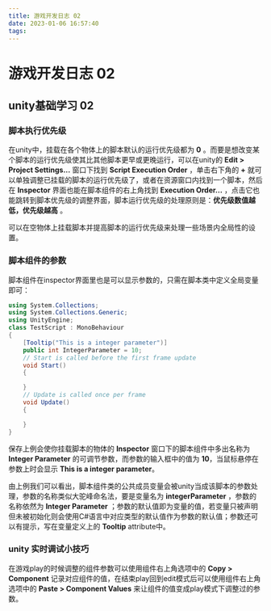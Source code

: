 ```yaml
---
title: 游戏开发日志 02
date: 2023-01-06 16:57:40
tags:
---
```


# 游戏开发日志 02
## unity基础学习 02

### 脚本执行优先级

在unity中，挂载在各个物体上的脚本默认的运行优先级都为 **0** 。而要是想改变某个脚本的运行优先级使其比其他脚本更早或更晚运行，可以在unity的 **Edit > Project Settings...** 窗口下找到 **Script Execution Order** ，单击右下角的 **+** 就可以单独调整已挂载的脚本的运行优先级了，或者在资源窗口内找到一个脚本，然后在 **Inspector** 界面也能在脚本组件的右上角找到 **Execution Order...** ，点击它也能跳转到脚本优先级的调整界面，脚本运行优先级的处理原则是：**优先级数值越低，优先级越高** 。

可以在空物体上挂载脚本并提高脚本的运行优先级来处理一些场景内全局性的设置。

### 脚本组件的参数

脚本组件在inspector界面里也是可以显示参数的，只需在脚本类中定义全局变量即可：
```csharp
using System.Collections;
using System.Collections.Generic;
using UnityEngine;
class TestScript : MonoBehaviour
{
    [Tooltip("This is a integer parameter")]
    public int IntegerParameter = 10;
    // Start is called before the first frame update
    void Start()
    {

    }
    // Update is called once per frame
    void Update()
    {

    }
}
```

保存上例会使你挂载脚本的物体的 **Inspector** 窗口下的脚本组件中多出名称为 **Integer Parameter** 的可调节参数，而参数的输入框中的值为 **10**，当鼠标悬停在参数上时会显示 **This is a integer parameter**。

由上例我们可以看出，脚本组件类的公共成员变量会被unity当成该脚本的参数处理，参数的名称类似大驼峰命名法，要是变量名为 **integerParameter** ，参数的名称依然为 **Integer Parameter** ；参数的默认值即为变量的值，若变量只被声明但未被初始化则会使用C#语言中对应类型的默认值作为参数的默认值；参数还可以有提示，写在变量定义上的 **Tooltip** attribute中。

### unity 实时调试小技巧

在游戏play的时候调整的组件参数可以使用组件右上角选项中的 **Copy > Component** 记录对应组件的值，在结束play回到edit模式后可以使用组件右上角选项中的 **Paste > Component Values** 来让组件的值变成play模式下调整过的参数。

### 